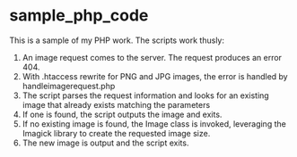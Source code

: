 sample_php_code
===============

This is a sample of my PHP work. The scripts work thusly:

1. An image request comes to the server. The request produces an error 404.
2. With .htaccess rewrite for PNG and JPG images, the error is handled by handleimagerequest.php
3. The script parses the request information and looks for an existing image that already exists matching the parameters
4. If one is found, the script outputs the image and exits.
5. If no existing image is found, the Image class is invoked, leveraging the Imagick library to create the requested image size.
6. The new image is output and the script exits.
